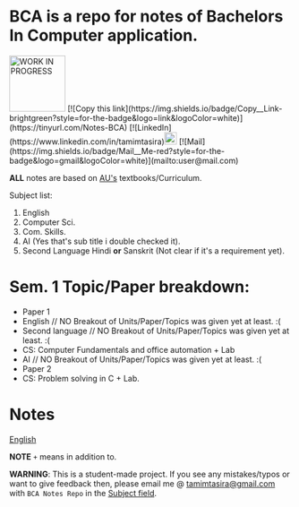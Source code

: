 
 # BCA is a repo for notes of Bachelors In Computer application.
 
<img src="https://github.com/user-attachments/assets/2af14b81-b3ec-4239-af20-5377d759b0c1" alt="WORK IN PROGRESS" width="100"/>
[![Copy this link](https://img.shields.io/badge/Copy__Link-brightgreen?style=for-the-badge&logo=link&logoColor=white)](https://tinyurl.com/Notes-BCA) 
[![LinkedIn](https://www.linkedin.com/in/tamimtasira)<img src="https://cdn-icons-png.flaticon.com/512/174/174857.png" alt="LinkedIn logo" width="22"/>
[![Mail](https://img.shields.io/badge/Mail__Me-red?style=for-the-badge&logo=gmail&logoColor=white)](mailto:user@mail.com)


**ALL** notes are based on [AU's](https://www.andhrauniversity.edu.in/) textbooks/Curriculum.

Subject list:
1. English
2. Computer Sci.
3. Com. Skills.
4. AI (Yes that's sub title i double checked it).
5. Second Language Hindi **or** Sanskrit (Not clear if it's a requirement yet).
# Sem. 1 Topic/Paper breakdown:
- Paper 1
 - English // NO Breakout of Units/Paper/Topics was given yet at least. :( 
 - Second language // NO Breakout of Units/Paper/Topics was given yet at least. :( 
 - CS: Computer Fundamentals and office automation + Lab
 - AI // NO Breakout of Units/Paper/Topics was given yet at least. :(
- Paper 2
 - CS: Problem solving in C + Lab.

# Notes
[English](docs/English)

**NOTE** ```+``` means in addition to.

**WARNING**: This is a student-made project. If you see any mistakes/typos or want to give feedback then, please email me @ [tamimtasira@gmail.com](mailto:tamimtasira@gmail.com) with ```BCA Notes Repo``` in the [Subject field](https://www.cliently.com/blog/what-is-subject-in-email-with-examplev).   


